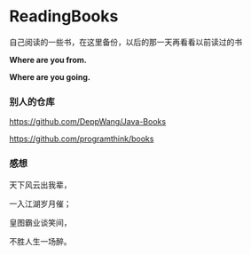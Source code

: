 # ReadingBooks
 自己阅读的一些书，在这里备份，以后的那一天再看看以前读过的书
 
 **Where are you from.**
 
 **Where are you going.**


### 别人的仓库
https://github.com/DeppWang/Java-Books

https://github.com/programthink/books


### 感想
天下风云出我辈，

一入江湖岁月催；

皇图霸业谈笑间，

不胜人生一场醉。
